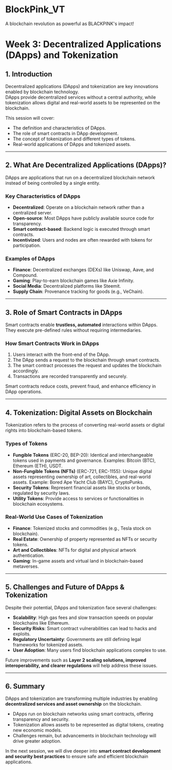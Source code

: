 # BlockPink_VT
A blockchain revolution as powerful as BLACKPINK's impact!

# Week 3: Decentralized Applications (DApps) and Tokenization  

## 1. Introduction  
Decentralized applications (DApps) and tokenization are key innovations enabled by blockchain technology.  
DApps provide decentralized services without a central authority, while tokenization allows digital and real-world assets to be represented on the blockchain.  

This session will cover:  
- The definition and characteristics of DApps.  
- The role of smart contracts in DApp development.  
- The concept of tokenization and different types of tokens.  
- Real-world applications of DApps and tokenized assets.  

---

## 2. What Are Decentralized Applications (DApps)?  
DApps are applications that run on a decentralized blockchain network instead of being controlled by a single entity.  

### **Key Characteristics of DApps**  
- **Decentralized**: Operate on a blockchain network rather than a centralized server.  
- **Open-source**: Most DApps have publicly available source code for transparency.  
- **Smart contract-based**: Backend logic is executed through smart contracts.  
- **Incentivized**: Users and nodes are often rewarded with tokens for participation.  

### **Examples of DApps**  
- **Finance**: Decentralized exchanges (DEXs) like Uniswap, Aave, and Compound.  
- **Gaming**: Play-to-earn blockchain games like Axie Infinity.  
- **Social Media**: Decentralized platforms like Steemit.  
- **Supply Chain**: Provenance tracking for goods (e.g., VeChain).  

---

## 3. Role of Smart Contracts in DApps  
Smart contracts enable **trustless, automated** interactions within DApps.  
They execute pre-defined rules without requiring intermediaries.  

### **How Smart Contracts Work in DApps**  
1. Users interact with the front-end of the DApp.  
2. The DApp sends a request to the blockchain through smart contracts.  
3. The smart contract processes the request and updates the blockchain accordingly.  
4. Transactions are recorded transparently and securely.  

Smart contracts reduce costs, prevent fraud, and enhance efficiency in DApp operations.  

---

## 4. Tokenization: Digital Assets on Blockchain  
Tokenization refers to the process of converting real-world assets or digital rights into blockchain-based tokens.  

### **Types of Tokens**  
- **Fungible Tokens** (ERC-20, BEP-20): Identical and interchangeable tokens used in payments and governance. Examples: Bitcoin (BTC), Ethereum (ETH), USDT.  
- **Non-Fungible Tokens (NFTs)** (ERC-721, ERC-1155): Unique digital assets representing ownership of art, collectibles, and real-world assets. Example: Bored Ape Yacht Club (BAYC), CryptoPunks.  
- **Security Tokens**: Represent financial assets like stocks or bonds, regulated by security laws.  
- **Utility Tokens**: Provide access to services or functionalities in blockchain ecosystems.  

### **Real-World Use Cases of Tokenization**  
- **Finance**: Tokenized stocks and commodities (e.g., Tesla stock on blockchain).  
- **Real Estate**: Ownership of property represented as NFTs or security tokens.  
- **Art and Collectibles**: NFTs for digital and physical artwork authentication.  
- **Gaming**: In-game assets and virtual land in blockchain-based metaverses.  

---

## 5. Challenges and Future of DApps & Tokenization  
Despite their potential, DApps and tokenization face several challenges:  

- **Scalability**: High gas fees and slow transaction speeds on popular blockchains like Ethereum.  
- **Security Risks**: Smart contract vulnerabilities can lead to hacks and exploits.  
- **Regulatory Uncertainty**: Governments are still defining legal frameworks for tokenized assets.  
- **User Adoption**: Many users find blockchain applications complex to use.  

Future improvements such as **Layer 2 scaling solutions, improved interoperability, and clearer regulations** will help address these issues.  

---

## 6. Summary  
DApps and tokenization are transforming multiple industries by enabling **decentralized services and asset ownership** on the blockchain.  
- DApps run on blockchain networks using smart contracts, offering transparency and security.  
- Tokenization allows assets to be represented as digital tokens, creating new economic models.  
- Challenges remain, but advancements in blockchain technology will drive greater adoption.  

In the next session, we will dive deeper into **smart contract development and security best practices** to ensure safe and efficient blockchain applications.  

